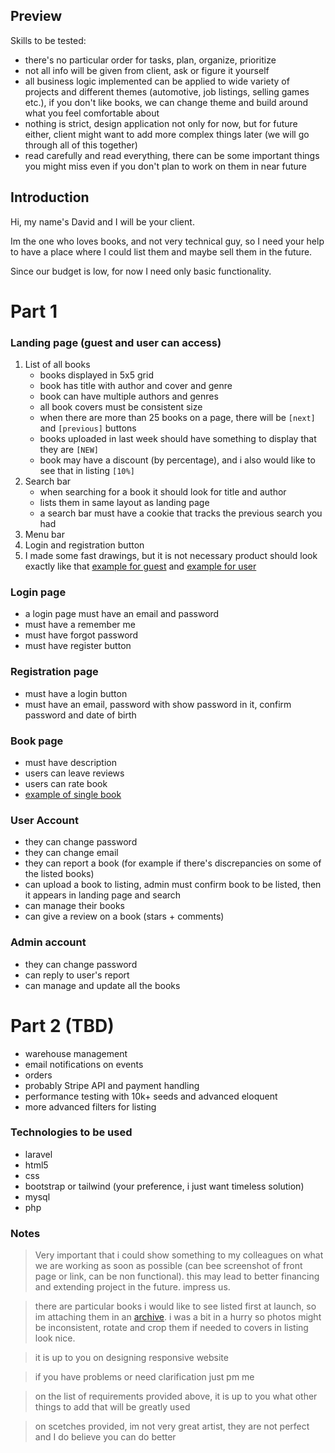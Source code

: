 ## Preview

Skills to be tested:
- there's no particular order for tasks, plan, organize, prioritize
- not all info will be given from client, ask or figure it yourself
- all business logic implemented can be applied to wide variety of projects and different themes (automotive, job listings, selling games etc.), if you don't like books, we can change theme and build around what you feel comfortable about
- nothing is strict, design application not only for now, but for future either, client might want to add more complex things later (we will go through all of this together)
- read carefully and read everything, there can be some important things you might miss even if you don't plan to work on them in near future

## Introduction

Hi, my name's David and I will be your client.

Im the one who loves books, and not very technical guy,
so I need your help to have a place where I could list them and maybe sell them in the future.

Since our budget is low, for now I need only basic functionality.

# Part 1

### Landing page (guest and user can access)
1. List of all books
    - books displayed in 5x5 grid
    - book has title with author and cover and genre
    - book can have multiple authors and genres
    - all book covers must be consistent size
    - when there are more than 25 books on a page, there will be `[next]` and `[previous]` buttons
    - books uploaded in last week should have something to display that they are `[NEW]`
    - book may have a discount (by percentage), and i also would like to see that in listing `[10%]`
2. Search bar
    - when searching for a book it should look for title and author
    - lists them in same layout as landing page
    - a search bar must have a cookie that tracks the previous search you had
3. Menu bar
4. Login and registration button
5. I made some fast drawings, but it is not necessary product should look exactly like that [example for guest](https://raw.githubusercontent.com/mc0de/laravel-portfolio-shop-task/master/Landing_page_guest.png) and [example for user](https://raw.githubusercontent.com/mc0de/laravel-portfolio-shop-task/master/Landing_page_user.png)

### Login page

- a login page must have an email and password
- must have a remember me
- must have forgot password
- must have register button

### Registration page

- must have a login button
- must have an email, password with show password in it, confirm password and date of birth

### Book page

- must have description
- users can leave reviews
- users can rate book
- [example of single book](https://raw.githubusercontent.com/mc0de/laravel-portfolio-shop-task/master/Singe_book.png)

### User Account

- they can change password
- they can change email
- they can report a book (for example if there's discrepancies on some of the listed books)
- can upload a book to listing, admin must confirm book to be listed, then it appears in landing page and search
- can manage their books
- can give a review on a book (stars + comments)

### Admin account

- they can change password
- can reply to user's report
- can manage and update all the books

# Part 2 (TBD)

- warehouse management
- email notifications on events
- orders
- probably Stripe API and payment handling
- performance testing with 10k+ seeds and advanced eloquent
- more advanced filters for listing

### Technologies to be used
- laravel
- html5
- css
- bootstrap or tailwind (your preference, i just want timeless solution)
- mysql
- php

### Notes
> Very important that i could show something to my colleagues on what we are working as soon as possible (can bee screenshot of front page or link, can be non functional). this may lead to better financing and extending project in the future. impress us.

> there are particular books i would like to see listed first at launch, so im attaching them in an [archive](https://github.com/mc0de/laravel-portfolio-shop-task/raw/master/books.zip). i was a bit in a hurry so photos might be inconsistent, rotate and crop them if needed to covers in listing look nice.

> it is up to you on designing responsive website

> if you have problems or need clarification just pm me

> on the list of requirements provided above, it is up to you what other things to add that will be greatly used

> on scetches provided, im not very great artist, they are not perfect and I do believe you can do better
